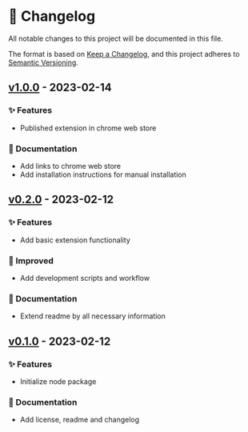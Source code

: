 # 📑 Changelog

All notable changes to this project will be documented in this file.

The format is based on [Keep a Changelog](https://keepachangelog.com/en/1.0.0/),
and this project adheres to [Semantic Versioning](https://semver.org/spec/v2.0.0.html).

## [v1.0.0] - 2023-02-14

### ✨ Features

* Published extension in chrome web store

### 📝 Documentation

* Add links to chrome web store
* Add installation instructions for manual installation

## [v0.2.0] - 2023-02-12

### ✨ Features

* Add basic extension functionality

### 🚀 Improved

* Add development scripts and workflow

### 📝 Documentation

* Extend readme by all necessary information

## [v0.1.0] - 2023-02-12

### ✨ Features

* Initialize node package

### 📝 Documentation

* Add license, readme and changelog

[Unreleased]: https://github.com/peter-neumann-dev/responsive-image-linter/compare/v0.1.0...HEAD
[v1.0.0]: https://github.com/peter-neumann-dev/responsive-image-linter/compare/v0.2.0...v1.0.0
[v0.2.0]: https://github.com/peter-neumann-dev/responsive-image-linter/compare/v0.1.0...v0.2.0
[v0.1.0]: https://github.com/peter-neumann-dev/responsive-image-linter/commits/v0.1.0
